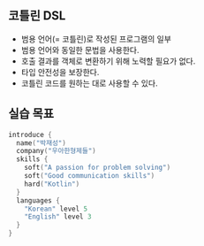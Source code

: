 ## 코틀린 DSL

- 범용 언어(= 코틀린)로 작성된 프로그램의 일부
- 범용 언어와 동일한 문법을 사용한다.
- 호출 결과를 객체로 변환하기 위해 노력할 필요가 없다.
- 타입 안전성을 보장한다.
- 코틀린 코드를 원하는 대로 사용할 수 있다.

## 실습 목표
```kotlin
introduce {
  name("박재성")
  company("우아한형제들")
  skills {
    soft("A passion for problem solving")
    soft("Good communication skills")
    hard("Kotlin")
  }
  languages {
    "Korean" level 5
    "English" level 3
  }
}
```
